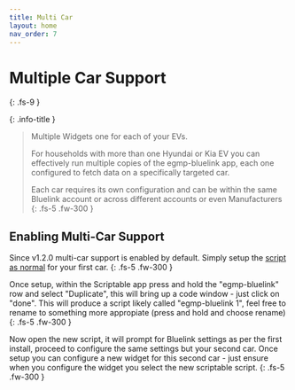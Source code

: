```yaml
---
title: Multi Car
layout: home
nav_order: 7
---
```


# Multiple Car Support
{: .fs-9 }

{: .info-title }
> Multiple Widgets one for each of your EVs.
>
> For households with more than one Hyundai or Kia EV you can effectively run multiple copies of the egmp-bluelink app, each one configured to fetch data on a specifically targeted car.
>
> Each car requires its own configuration and can be within the same Bluelink account or across different accounts or even Manufacturers
{: .fs-5 .fw-300 }

## Enabling Multi-Car Support

Since v1.2.0 multi-car support is enabled by default. Simply setup the [script as normal](./install.md) for your first car. 
{: .fs-5 .fw-300 }

Once setup, within the Scriptable app press and hold the "egmp-bluelink" row and select "Duplicate", this will bring up a code window - just click on "done". This will produce a script likely called "egmp-bluelink 1", feel free to rename to something more appropiate (press and hold and choose rename)
{: .fs-5 .fw-300 }

Now open the new script, it will prompt for Bluelink settings as per the first install, proceed to configure the same settings but your second car. Once setup you can configure a new widget for this second car - just ensure when you configure the widget you select the new scriptable script.
{: .fs-5 .fw-300 }


